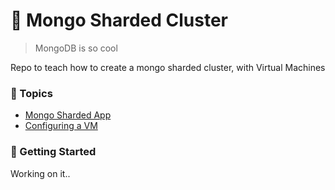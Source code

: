 # 🐳 Mongo Sharded Cluster

> MongoDB is so cool

<p>Repo to teach how to create a mongo sharded cluster, with Virtual Machines</p>

### 🚏 Topics

- [Mongo Sharded App](./mongo-sharded-app)
- [Configuring a VM](./vm-config)

### 🚀 Getting Started 

Working on it..
